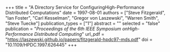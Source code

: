 +++
title = "A Directory Service for ConfiguringHigh-Performance Distributed Computations"
date = 1997-08-01
authors = ["Steve Fitzgerald", "Ian Foster", "Carl Kesselman", "Gregor von Laszewski", "Warren Smith", "Steve Tuecke"]
publication_types = ["1"]
abstract = ""
selected = "false"
publication = "*Proceedings of the 6th IEEE Symposium onHigh-Performance Distributed Computing*"
url_pdf = "https://laszewski.github.io/papers/fitzgerald-hpdc97-mds.pdf"
doi = "10.1109/HPDC.1997.626445"
+++

